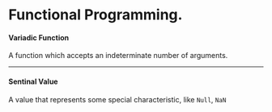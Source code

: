 # Functional Programming.

#### Variadic Function

A function which accepts an indeterminate number of arguments.

---

#### Sentinal Value

A value that represents some special characteristic, like `Null`, `NaN`
